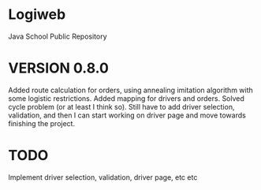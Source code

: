 # Logiweb
Java School Public Repository

# VERSION 0.8.0

Added route calculation for orders, using annealing imitation algorithm with some logistic restrictions. Added mapping for drivers and orders. Solved cycle problem (or at least I think so). Still have to add driver selection, validation, and then I can start working on driver page and move towards finishing the project.

# TODO

Implement driver selection, validation, driver page, etc etc